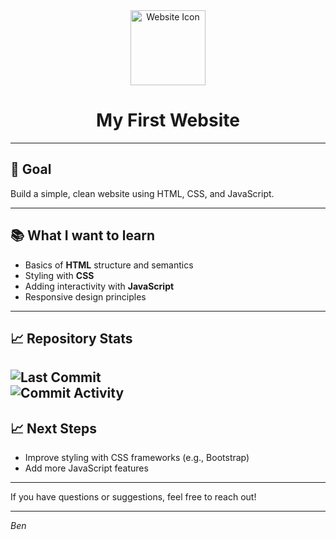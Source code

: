 <div align="center">
  <img src="https://cdn-icons-png.flaticon.com/512/747/747376.png" alt="Website Icon" width="120" />
  <h1>My First Website</h1>
</div>

---

## 🚀 Goal

Build a simple, clean website using HTML, CSS, and JavaScript.

---

## 📚 What I want to learn

- Basics of **HTML** structure and semantics  
- Styling with **CSS**  
- Adding interactivity with **JavaScript**  
- Responsive design principles    

---
## 📈 Repository Stats

![Last Commit](https://img.shields.io/github/last-commit/EinfachNurBxn/einfachnurbxn-github.io)  
![Commit Activity](https://img.shields.io/github/commit-activity/m/EinfachNurBxn/einfachnurbxn-github.io)
---

## 📈 Next Steps

- Improve styling with CSS frameworks (e.g., Bootstrap)  
- Add more JavaScript features

---

If you have questions or suggestions, feel free to reach out!  

---

*Ben*

